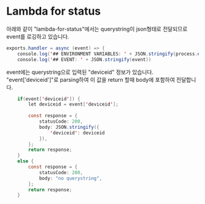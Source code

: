 # Lambda for status

아래와 같이 "lambda-for-status"에서는 querystring이 json형태로 전달되므로 event를 로깅하고 있습니다. 

```java
exports.handler = async (event) => {
    console.log('## ENVIRONMENT VARIABLES: ' + JSON.stringify(process.env));
    console.log('## EVENT: ' + JSON.stringify(event))
```


event에는 querystring으로 입력된 "deviceid" 정보가 있습니다. "event['deviceid']"로 parsing하여 이 값을 return 할때 body에 포함하여 전달합니다. 

```java
    if(event['deviceid']) {
        let deviceid = event['deviceid'];
        
        const response = {
            statusCode: 200,
            body: JSON.stringify({
                'deviceid': deviceid
            }),
        };
        return response;
    }
    else {
        const response = {
            statusCode: 200,
            body: "no querystring",
        };
        return response;
    }
```    
